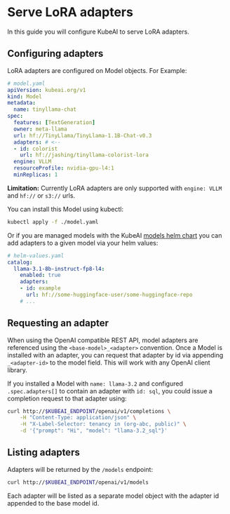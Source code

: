 # Serve LoRA adapters

In this guide you will configure KubeAI to serve LoRA adapters.

## Configuring adapters

LoRA adapters are configured on Model objects. For Example:

```yaml
# model.yaml
apiVersion: kubeai.org/v1
kind: Model
metadata:
  name: tinyllama-chat
spec:
  features: [TextGeneration]
  owner: meta-llama
  url: hf://TinyLlama/TinyLlama-1.1B-Chat-v0.3
  adapters: # <--
  - id: colorist
    url: hf://jashing/tinyllama-colorist-lora
  engine: VLLM
  resourceProfile: nvidia-gpu-l4:1
  minReplicas: 1
```

**Limitation:** Currently LoRA adapters are only supported with `engine: VLLM` and `hf://` or `s3://` urls.

You can install this Model using kubectl:

```bash
kubectl apply -f ./model.yaml
```

Or if you are managed models with the KubeAI [models helm chart](https://github.com/substratusai/kubeai/tree/main/charts/models) you can add adapters to a given model via your helm values:

```yaml
# helm-values.yaml
catalog:
  llama-3.1-8b-instruct-fp8-l4:
    enabled: true
    adapters:
    - id: example
      url: hf://some-huggingface-user/some-huggingface-repo
    # ...
```

## Requesting an adapter

When using the OpenAI compatible REST API, model adapters are referenced using the `<base-model>_<adapter>` convention. Once a Model is installed with an adapter, you can request that adapter by id via appending `_<adapter-id>` to the model field. This will work with any OpenAI client library.

If you installed a Model with `name: llama-3.2` and configured `.spec.adapters[]` to contain an adapter with `id: sql`, you could issue a completion request to that adapter using:

```bash
curl http://$KUBEAI_ENDPOINT/openai/v1/completions \
    -H "Content-Type: application/json" \
    -H "X-Label-Selector: tenancy in (org-abc, public)" \
    -d '{"prompt": "Hi", "model": "llama-3.2_sql"}'
```

## Listing adapters

Adapters will be returned by the `/models` endpoint:

```bash
curl http://$KUBEAI_ENDPOINT/openai/v1/models
```

Each adapter will be listed as a separate model object with the adapter id appended to the base model id.